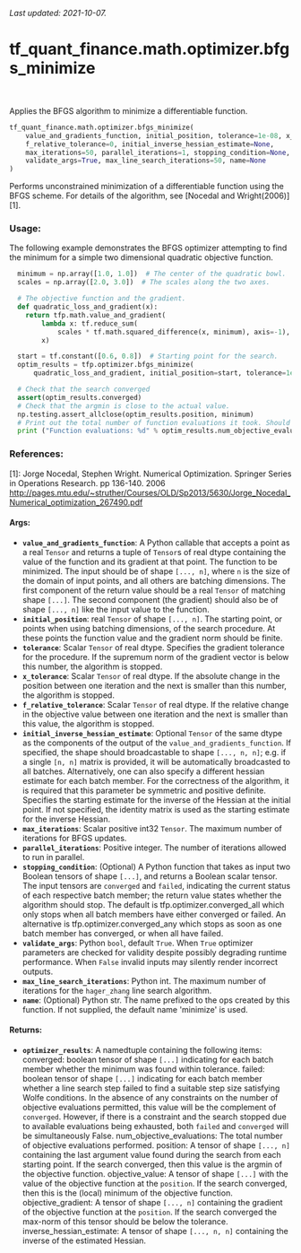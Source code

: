 <!--
This file is generated by a tool. Do not edit directly.
For open-source contributions the docs will be updated automatically.
-->

*Last updated: 2021-10-07.*

<div itemscope itemtype="http://developers.google.com/ReferenceObject">
<meta itemprop="name" content="tf_quant_finance.math.optimizer.bfgs_minimize" />
<meta itemprop="path" content="Stable" />
</div>

# tf_quant_finance.math.optimizer.bfgs_minimize

<!-- Insert buttons and diff -->

<table class="tfo-notebook-buttons tfo-api" align="left">
</table>



Applies the BFGS algorithm to minimize a differentiable function.

```python
tf_quant_finance.math.optimizer.bfgs_minimize(
    value_and_gradients_function, initial_position, tolerance=1e-08, x_tolerance=0,
    f_relative_tolerance=0, initial_inverse_hessian_estimate=None,
    max_iterations=50, parallel_iterations=1, stopping_condition=None,
    validate_args=True, max_line_search_iterations=50, name=None
)
```



<!-- Placeholder for "Used in" -->

Performs unconstrained minimization of a differentiable function using the
BFGS scheme. For details of the algorithm, see [Nocedal and Wright(2006)][1].

### Usage:

The following example demonstrates the BFGS optimizer attempting to find the
minimum for a simple two dimensional quadratic objective function.

```python
  minimum = np.array([1.0, 1.0])  # The center of the quadratic bowl.
  scales = np.array([2.0, 3.0])  # The scales along the two axes.

  # The objective function and the gradient.
  def quadratic_loss_and_gradient(x):
    return tfp.math.value_and_gradient(
        lambda x: tf.reduce_sum(
            scales * tf.math.squared_difference(x, minimum), axis=-1),
        x)

  start = tf.constant([0.6, 0.8])  # Starting point for the search.
  optim_results = tfp.optimizer.bfgs_minimize(
      quadratic_loss_and_gradient, initial_position=start, tolerance=1e-8)

  # Check that the search converged
  assert(optim_results.converged)
  # Check that the argmin is close to the actual value.
  np.testing.assert_allclose(optim_results.position, minimum)
  # Print out the total number of function evaluations it took. Should be 5.
  print ("Function evaluations: %d" % optim_results.num_objective_evaluations)
```

### References:
[1]: Jorge Nocedal, Stephen Wright. Numerical Optimization. Springer Series in
  Operations Research. pp 136-140. 2006
  http://pages.mtu.edu/~struther/Courses/OLD/Sp2013/5630/Jorge_Nocedal_Numerical_optimization_267490.pdf

#### Args:


* <b>`value_and_gradients_function`</b>:  A Python callable that accepts a point as a
  real `Tensor` and returns a tuple of `Tensor`s of real dtype containing
  the value of the function and its gradient at that point. The function
  to be minimized. The input should be of shape `[..., n]`, where `n` is
  the size of the domain of input points, and all others are batching
  dimensions. The first component of the return value should be a real
  `Tensor` of matching shape `[...]`. The second component (the gradient)
  should also be of shape `[..., n]` like the input value to the function.
* <b>`initial_position`</b>: real `Tensor` of shape `[..., n]`. The starting point, or
  points when using batching dimensions, of the search procedure. At these
  points the function value and the gradient norm should be finite.
* <b>`tolerance`</b>: Scalar `Tensor` of real dtype. Specifies the gradient tolerance
  for the procedure. If the supremum norm of the gradient vector is below
  this number, the algorithm is stopped.
* <b>`x_tolerance`</b>: Scalar `Tensor` of real dtype. If the absolute change in the
  position between one iteration and the next is smaller than this number,
  the algorithm is stopped.
* <b>`f_relative_tolerance`</b>: Scalar `Tensor` of real dtype. If the relative change
  in the objective value between one iteration and the next is smaller
  than this value, the algorithm is stopped.
* <b>`initial_inverse_hessian_estimate`</b>: Optional `Tensor` of the same dtype
  as the components of the output of the `value_and_gradients_function`.
  If specified, the shape should broadcastable to shape `[..., n, n]`; e.g.
  if a single `[n, n]` matrix is provided, it will be automatically
  broadcasted to all batches. Alternatively, one can also specify a
  different hessian estimate for each batch member.
  For the correctness of the algorithm, it is required that this parameter
  be symmetric and positive definite. Specifies the starting estimate for
  the inverse of the Hessian at the initial point. If not specified,
  the identity matrix is used as the starting estimate for the
  inverse Hessian.
* <b>`max_iterations`</b>: Scalar positive int32 `Tensor`. The maximum number of
  iterations for BFGS updates.
* <b>`parallel_iterations`</b>: Positive integer. The number of iterations allowed to
  run in parallel.
* <b>`stopping_condition`</b>: (Optional) A Python function that takes as input two
  Boolean tensors of shape `[...]`, and returns a Boolean scalar tensor.
  The input tensors are `converged` and `failed`, indicating the current
  status of each respective batch member; the return value states whether
  the algorithm should stop. The default is tfp.optimizer.converged_all
  which only stops when all batch members have either converged or failed.
  An alternative is tfp.optimizer.converged_any which stops as soon as one
  batch member has converged, or when all have failed.
* <b>`validate_args`</b>: Python `bool`, default `True`. When `True` optimizer
  parameters are checked for validity despite possibly degrading runtime
  performance. When `False` invalid inputs may silently render incorrect
  outputs.
* <b>`max_line_search_iterations`</b>: Python int. The maximum number of iterations
  for the `hager_zhang` line search algorithm.
* <b>`name`</b>: (Optional) Python str. The name prefixed to the ops created by this
  function. If not supplied, the default name 'minimize' is used.


#### Returns:


* <b>`optimizer_results`</b>: A namedtuple containing the following items:
  converged: boolean tensor of shape `[...]` indicating for each batch
    member whether the minimum was found within tolerance.
  failed:  boolean tensor of shape `[...]` indicating for each batch
    member whether a line search step failed to find a suitable step size
    satisfying Wolfe conditions. In the absence of any constraints on the
    number of objective evaluations permitted, this value will
    be the complement of `converged`. However, if there is
    a constraint and the search stopped due to available
    evaluations being exhausted, both `failed` and `converged`
    will be simultaneously False.
  num_objective_evaluations: The total number of objective
    evaluations performed.
  position: A tensor of shape `[..., n]` containing the last argument value
    found during the search from each starting point. If the search
    converged, then this value is the argmin of the objective function.
  objective_value: A tensor of shape `[...]` with the value of the
    objective function at the `position`. If the search converged, then
    this is the (local) minimum of the objective function.
  objective_gradient: A tensor of shape `[..., n]` containing the gradient
    of the objective function at the `position`. If the search converged
    the max-norm of this tensor should be below the tolerance.
  inverse_hessian_estimate: A tensor of shape `[..., n, n]` containing the
    inverse of the estimated Hessian.